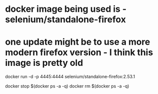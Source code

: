 # docker image being used is - selenium/standalone-firefox
# one update might be to use a more modern firefox version - I think this image is pretty old

docker run -d -p 4445:4444 selenium/standalone-firefox:2.53.1

docker stop $(docker ps -a -q)
docker rm $(docker ps -a -q)